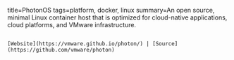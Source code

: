 title=PhotonOS
tags=platform, docker, linux
summary=An open source, minimal Linux container host that is optimized for cloud-native applications, cloud platforms, and VMware infrastructure.
~~~~~~

[Website](https://vmware.github.io/photon/) | [Source](https://github.com/vmware/photon)
